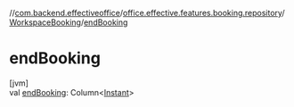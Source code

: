 //[com.backend.effectiveoffice](../../../index.md)/[office.effective.features.booking.repository](../index.md)/[WorkspaceBooking](index.md)/[endBooking](end-booking.md)

# endBooking

[jvm]\
val [endBooking](end-booking.md): Column&lt;[Instant](https://docs.oracle.com/javase/8/docs/api/java/time/Instant.html)&gt;
